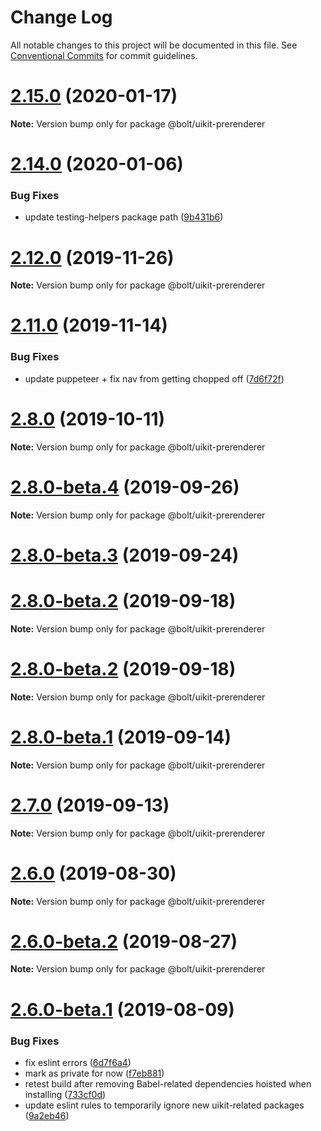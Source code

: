 # Change Log

All notable changes to this project will be documented in this file.
See [Conventional Commits](https://conventionalcommits.org) for commit guidelines.

# [2.15.0](https://github.com/Tribex/prerenderer/compare/v2.14.3...v2.15.0) (2020-01-17)

**Note:** Version bump only for package @bolt/uikit-prerenderer





# [2.14.0](https://github.com/Tribex/prerenderer/compare/v2.13.3...v2.14.0) (2020-01-06)


### Bug Fixes

* update testing-helpers package path ([9b431b6](https://github.com/Tribex/prerenderer/commit/9b431b6))





# [2.12.0](https://github.com/Tribex/prerenderer/compare/v2.11.4...v2.12.0) (2019-11-26)

**Note:** Version bump only for package @bolt/uikit-prerenderer





# [2.11.0](https://github.com/Tribex/prerenderer/compare/v2.10.0...v2.11.0) (2019-11-14)


### Bug Fixes

* update puppeteer + fix nav from getting chopped off ([7d6f72f](https://github.com/Tribex/prerenderer/commit/7d6f72f))





# [2.8.0](https://github.com/Tribex/prerenderer/compare/v2.8.0-beta.6...v2.8.0) (2019-10-11)

**Note:** Version bump only for package @bolt/uikit-prerenderer





# [2.8.0-beta.4](https://github.com/Tribex/prerenderer/compare/v2.8.0-beta.3...v2.8.0-beta.4) (2019-09-26)

**Note:** Version bump only for package @bolt/uikit-prerenderer





# [2.8.0-beta.3](https://github.com/Tribex/prerenderer/compare/v2.7.1...v2.8.0-beta.3) (2019-09-24)



# [2.8.0-beta.2](https://github.com/Tribex/prerenderer/compare/v2.7.0...v2.8.0-beta.2) (2019-09-18)

**Note:** Version bump only for package @bolt/uikit-prerenderer





# [2.8.0-beta.2](https://github.com/Tribex/prerenderer/compare/v2.7.0...v2.8.0-beta.2) (2019-09-18)

**Note:** Version bump only for package @bolt/uikit-prerenderer





# [2.8.0-beta.1](https://github.com/Tribex/prerenderer/compare/v2.7.0...v2.8.0-beta.1) (2019-09-14)

**Note:** Version bump only for package @bolt/uikit-prerenderer





# [2.7.0](https://github.com/Tribex/prerenderer/compare/v2.6.0...v2.7.0) (2019-09-13)

**Note:** Version bump only for package @bolt/uikit-prerenderer





# [2.6.0](https://github.com/Tribex/prerenderer/compare/v2.6.0-beta.2...v2.6.0) (2019-08-30)

**Note:** Version bump only for package @bolt/uikit-prerenderer





# [2.6.0-beta.2](https://github.com/Tribex/prerenderer/compare/v2.6.0-beta.1...v2.6.0-beta.2) (2019-08-27)

**Note:** Version bump only for package @bolt/uikit-prerenderer





# [2.6.0-beta.1](https://github.com/Tribex/prerenderer/compare/v2.5.6...v2.6.0-beta.1) (2019-08-09)


### Bug Fixes

* fix eslint errors ([6d7f6a4](https://github.com/Tribex/prerenderer/commit/6d7f6a4))
* mark as private for now ([f7eb881](https://github.com/Tribex/prerenderer/commit/f7eb881))
* retest build after removing Babel-related dependencies hoisted when installing ([733cf0d](https://github.com/Tribex/prerenderer/commit/733cf0d))
* update eslint rules to temporarily ignore new uikit-related packages ([9a2eb46](https://github.com/Tribex/prerenderer/commit/9a2eb46))
